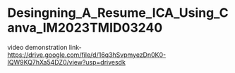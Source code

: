 # Desingning_A_Resume_ICA_Using_Canva_IM2023TMID03240

video demonstration link-https://drive.google.com/file/d/16q3hSvpmyezDn0K0-IQW9KQ7hXa54DZ0/view?usp=drivesdk
